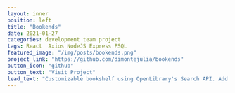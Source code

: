 ```yaml
---
layout: inner
position: left
title: "Bookends"
date: 2021-01-27
categories: development team project
tags: React  Axios NodeJS Express PSQL
featured_image: "/img/posts/bookends.png"
project_link: "https://github.com/dimontejulia/bookends"
button_icon: "github"
button_text: "Visit Project"
lead_text: "Customizable bookshelf using OpenLibrary's Search API. Add books, notes, comments, and share books to the newsfeed. Book clubs can also be created, allowing users to connect with their friends"
---
```

